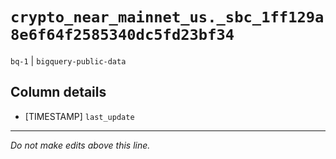 # `crypto_near_mainnet_us._sbc_1ff129a8e6f64f2585340dc5fd23bf34`
`bq-1` | `bigquery-public-data`

## Column details
* [TIMESTAMP] `last_update`

-------------------------------------------------------------------------------
*Do not make edits above this line.*
